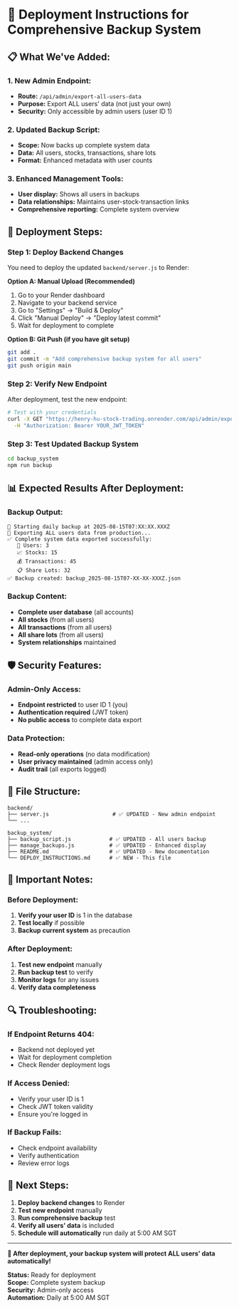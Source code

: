 # 🚀 **Deployment Instructions for Comprehensive Backup System**

## **📋 What We've Added:**

### **1. New Admin Endpoint:**
- **Route:** `/api/admin/export-all-users-data`
- **Purpose:** Export ALL users' data (not just your own)
- **Security:** Only accessible by admin users (user ID 1)

### **2. Updated Backup Script:**
- **Scope:** Now backs up complete system data
- **Data:** All users, stocks, transactions, share lots
- **Format:** Enhanced metadata with user counts

### **3. Enhanced Management Tools:**
- **User display:** Shows all users in backups
- **Data relationships:** Maintains user-stock-transaction links
- **Comprehensive reporting:** Complete system overview

## **🔧 Deployment Steps:**

### **Step 1: Deploy Backend Changes**
You need to deploy the updated `backend/server.js` to Render:

**Option A: Manual Upload (Recommended)**
1. Go to your Render dashboard
2. Navigate to your backend service
3. Go to "Settings" → "Build & Deploy"
4. Click "Manual Deploy" → "Deploy latest commit"
5. Wait for deployment to complete

**Option B: Git Push (if you have git setup)**
```bash
git add .
git commit -m "Add comprehensive backup system for all users"
git push origin main
```

### **Step 2: Verify New Endpoint**
After deployment, test the new endpoint:
```bash
# Test with your credentials
curl -X GET "https://henry-hu-stock-trading.onrender.com/api/admin/export-all-users-data" \
  -H "Authorization: Bearer YOUR_JWT_TOKEN"
```

### **Step 3: Test Updated Backup System**
```bash
cd backup_system
npm run backup
```

## **📊 Expected Results After Deployment:**

### **Backup Output:**
```
🚀 Starting daily backup at 2025-08-15T07:XX:XX.XXXZ
🔄 Exporting ALL users data from production...
✅ Complete system data exported successfully:
   👥 Users: 3
   📈 Stocks: 15
   💰 Transactions: 45
   📋 Share Lots: 32
✅ Backup created: backup_2025-08-15T07-XX-XX-XXXZ.json
```

### **Backup Content:**
- **Complete user database** (all accounts)
- **All stocks** (from all users)
- **All transactions** (from all users)
- **All share lots** (from all users)
- **System relationships** maintained

## **🛡️ Security Features:**

### **Admin-Only Access:**
- **Endpoint restricted** to user ID 1 (you)
- **Authentication required** (JWT token)
- **No public access** to complete data export

### **Data Protection:**
- **Read-only operations** (no data modification)
- **User privacy maintained** (admin access only)
- **Audit trail** (all exports logged)

## **📁 File Structure:**
```
backend/
├── server.js                    # ✅ UPDATED - New admin endpoint
└── ...

backup_system/
├── backup_script.js            # ✅ UPDATED - All users backup
├── manage_backups.js           # ✅ UPDATED - Enhanced display
├── README.md                   # ✅ UPDATED - New documentation
└── DEPLOY_INSTRUCTIONS.md      # ✅ NEW - This file
```

## **🚨 Important Notes:**

### **Before Deployment:**
1. **Verify your user ID** is 1 in the database
2. **Test locally** if possible
3. **Backup current system** as precaution

### **After Deployment:**
1. **Test new endpoint** manually
2. **Run backup test** to verify
3. **Monitor logs** for any issues
4. **Verify data completeness**

## **🔍 Troubleshooting:**

### **If Endpoint Returns 404:**
- Backend not deployed yet
- Wait for deployment completion
- Check Render deployment logs

### **If Access Denied:**
- Verify your user ID is 1
- Check JWT token validity
- Ensure you're logged in

### **If Backup Fails:**
- Check endpoint availability
- Verify authentication
- Review error logs

## **🎯 Next Steps:**

1. **Deploy backend changes** to Render
2. **Test new endpoint** manually
3. **Run comprehensive backup** test
4. **Verify all users' data** is included
5. **Schedule will automatically** run daily at 5:00 AM SGT

---

**🎉 After deployment, your backup system will protect ALL users' data automatically!**

**Status:** Ready for deployment  
**Scope:** Complete system backup  
**Security:** Admin-only access  
**Automation:** Daily at 5:00 AM SGT
